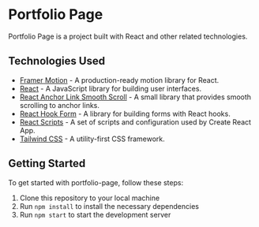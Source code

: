 # Portfolio Page

Portfolio Page is a project built with React and other related technologies.

## Technologies Used

- [Framer Motion](https://www.framer.com/motion/) - A production-ready motion library for React.
- [React](https://reactjs.org/) - A JavaScript library for building user interfaces.
- [React Anchor Link Smooth Scroll](https://www.npmjs.com/package/react-anchor-link-smooth-scroll) - A small library that provides smooth scrolling to anchor links.
- [React Hook Form](https://react-hook-form.com/) - A library for building forms with React hooks.
- [React Scripts](https://create-react-app.dev/docs/react-scripts/) - A set of scripts and configuration used by Create React App.
- [Tailwind CSS](https://tailwindcss.com/) - A utility-first CSS framework.

## Getting Started

To get started with portfolio-page, follow these steps:

1. Clone this repository to your local machine
2. Run `npm install` to install the necessary dependencies
3. Run `npm start` to start the development server
